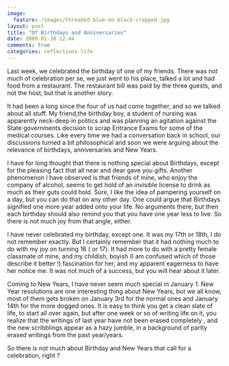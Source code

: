 ```yaml
---
image:
  feature: /images/threaded-blue-on-black-cropped.jpg
layout: post
title: "Of Birthdays and Anniversaries"
date: 2009-01-30 12:44
comments: true
categories: reflections life
---
```

Last week, we celebrated the birthday of one of my friends. There was not much of celebration per se, we just went to his place, talked a lot and had food from a restaurant. The restaurant bill was paid by the three guests, and not the host, but that is another story.

It had been a long since the four of us had come together, and so we talked about all stuff. My friend,the birthday boy, a student of nursing was apparently neck-deep in politics and was planning an agitation against the State governments decision to scrap Entrance Exams for some of the medical courses. Like every time we had a conversation back in school, our discussions turned a bit philosophical and soon we were arguing about the relevance of birthdays, anniversaries and New Years.

I have for long thought that there is nothing special about Birthdays, except for the pleasing fact that all near and dear gave you gifts. Another phenomenon I have observed is that friends of mine, who enjoy the company of alcohol, seems to get hold of an invisible license to drink as much as their guts could hold. Sure, I like the idea of pampering yourself on a day, but you can do that on any other day. One could argue that Birthdays signified one more year added onto your life. No arguments there, but then each birthday should also remind you that you have one year less to live. So there is not much joy from that angle, either.

I have never celebrated my birthday, except one. It was my 17th or 18th, I do not remember exactly. But I certainly remember that it had nothing much to do with my joy on turning 16 ( or 17). It had more to do with a pretty female classmate of mine, and my childish, boyish (I am confused which of those describe it better !) fascination for her, and my apparent eagerness to have her notice me. It was not much of a success, but you will hear about it later.

Coming to New Years, I have never seem much special in January 1. New Year resolutions are one interesting thing about New Years, but we all know, most of them gets broken on January 3rd for the normal ones and January 14th for the more dogged ones. It is easy to think you get a clean slate of life, to start all over again, but after one week or so of writing life on it, you realize that the writings of last year have not been erased completely , and the new scribblings appear as a hazy jumble, in a background of partly erased writings from the past year/years.

So there is not much about Birthday and New Years that call for a celebration, right ?
